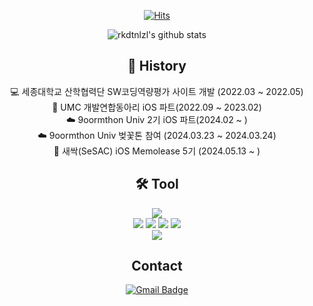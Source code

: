 <div align=center>

[![Hits](https://hits.seeyoufarm.com/api/count/incr/badge.svg?url=https%3A%2F%2Fgithub.com%2Frkdtnlzl)](https://hits.seeyoufarm.com) 

![rkdtnlzl's github stats](https://github-readme-stats.vercel.app/api?username=rkdtnlzl&show_icons=true&theme=tokyonight)

## 💪 History
<div align=center>
💻 세종대학교 산학협력단 SW코딩역량평가 사이트 개발 (2022.03 ~ 2022.05)
<br>
📱 UMC 개발연합동아리 iOS 파트(2022.09 ~ 2023.02)
<br>
☁️ 9oormthon Univ 2기 iOS 파트(2024.02 ~ )
<br>
☁️ 9oormthon Univ 벚꽃톤 참여 (2024.03.23 ~ 2024.03.24)
<br>
🌱 새싹(SeSAC) iOS Memolease 5기 (2024.05.13 ~ )

</div>

## 🛠️ Tool

<img src="https://img.shields.io/badge/xcode-%231575F9.svg?&style=for-the-badge&logo=xcode&logoColor=white" />
<br>
<img src="https://img.shields.io/badge/git-%23F05033.svg?style=for-the-badge&logo=git&logoColor=white" />
<img src="https://img.shields.io/badge/slack-%234A154B.svg?&style=for-the-badge&logo=slack&logoColor=white" />
<img src="https://img.shields.io/badge/jira-%230052CC.svg?&style=for-the-badge&logo=jira&logoColor=white" />
<img src="https://img.shields.io/badge/microsoft%20teams-%236264A7.svg?&style=for-the-badge&logo=microsoft%20teams&logoColor=white" />
<br>
<img src="https://img.shields.io/badge/Insomnia-black?style=for-the-badge&logo=insomnia&logoColor=5849BE" />

## Contact
[![Gmail Badge](https://img.shields.io/badge/Gmail-d14836?style=flat-square&logo=Gmail&logoColor=white&link=mailto:rkdtnlzl@gmail.com)](mailto:rkdtnlzl@gmail.com)



